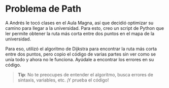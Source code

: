 # Problema de Path

A Andrés le tocó clases en el Aula Magna, así que decidió optimizar
su camino para llegar a la universidad. Para esto, creo un script
de Python que ler permite obtener la ruta más corta entre dos
puntos en el mapa de la universidad.

Para eso, utilizó el algoritmo de Dijkstra para encontrar la ruta más
corta entre dos puntos, pero copio el código de varias partes sin ver
como se unía todo y ahora no le funciona.
Ayúdale a encontrar los errores en su código.

> **Tip**: No te preocupes de entender el algoritmo, busca errores
>          de sintaxis, variables, etc. ¡Y prueba el código!
